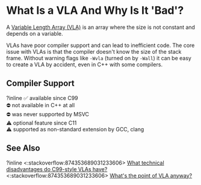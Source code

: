 # What Is a VLA And Why Is It 'Bad'?

A [Variable Length Array (VLA)](https://en.cppreference.com/w/c/language/array#Variable-length_arrays)
is an array where the size is not constant and depends on a variable.

VLAs have poor compiler support and can lead to inefficient code.
The core issue with VLAs is that the compiler doesn't know the size of the stack frame.
Without warning flags like `-Wvla` (turned on by `-Wall`) it can be easy to create a VLA by
accident, even in C++ with some compilers.

## Compiler Support
?inline
✅ available since C99  
⛔ not available in C++ at all  
⛔ was never supported by MSVC  
⚠ optional feature since C11  
⚠ supported as non-standard extension by GCC, clang

## See Also
?inline
<:stackoverflow:874353689031233606>
[What technical disadvantages do C99-style VLAs have?](https://stackoverflow.com/q/12407754/5740428)  
<:stackoverflow:874353689031233606>
[What's the point of VLA anyway?](https://stackoverflow.com/q/22530363/5740428)